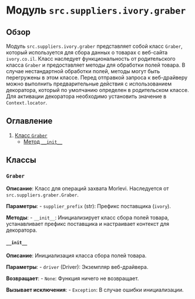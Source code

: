 # Модуль `src.suppliers.ivory.graber`

## Обзор

Модуль `src.suppliers.ivory.graber` представляет собой класс `Graber`, который используется для сбора данных о товарах с веб-сайта `ivory.co.il`. Класс наследует функциональность от родительского класса `Graber` и предоставляет методы для обработки полей товара. В случае нестандартной обработки полей, методы могут быть перегружены в этом классе. Перед отправкой запроса к веб-драйверу можно выполнить предварительные действия с использованием декоратора, который по умолчанию определен в родительском классе. Для активации декоратора необходимо установить значение в `Context.locator`.

## Оглавление
1. [Класс `Graber`](#класс-graber)
    - [Метод `__init__`](#__init__)

## Классы

### `Graber`
**Описание**: Класс для операций захвата Morlevi. Наследуется от `src.suppliers.graber.Graber`.

**Параметры**:
    - `supplier_prefix` (str): Префикс поставщика (`ivory`).

**Методы**:
    - `__init__`: Инициализирует класс сбора полей товара, устанавливает префикс поставщика и настраивает контекст для декоратора.

#### `__init__`
**Описание**: Инициализация класса сбора полей товара.
    
**Параметры**:
    - `driver` (Driver): Экземпляр веб-драйвера.
    
**Возвращает**:
    - `None`: Функция ничего не возвращает.
    
**Вызывает исключения**:
    - `Exception`: В случае ошибки инициализации.